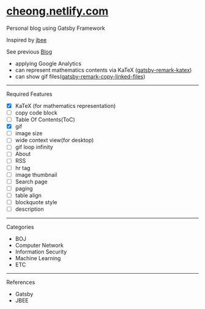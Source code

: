 # [cheong.netlify.com](https://cheong.netlify.com/)

Personal blog using Gatsby Framework

Inspired by [jbee](https://jbee.io/)

See previous [Blog](https://younghk.netlify.com/)

- applying Google Analytics
- can represent mathematics contents via KaTeX ([gatsby-remark-katex](https://www.gatsbyjs.org/packages/gatsby-remark-katex/))
- can show gif files([gatsby-remark-copy-linked-files](https://www.gatsbyjs.org/packages/gatsby-remark-copy-linked-files/?=copy-))

---

Required Features  

- [x] KaTeX (for mathematics representation)
- [ ] copy code block
- [ ] Table Of Contents(ToC)
- [x] gif
- [ ] image size
- [ ] wide context view(for desktop)
- [ ] gif loop infinity
- [ ] About
- [ ] RSS
- [ ] hr tag
- [ ] image thumbnail  
- [ ] Search page
- [ ] paging  
- [ ] table align
- [ ] blockquote style
- [ ] description

---

Categories

- BOJ
- Computer Network
- Information Security
- Machine Learning
- ETC

---

References

- Gatsby
- JBEE